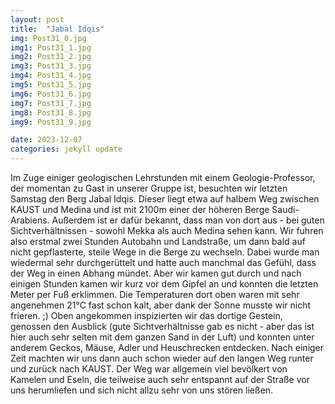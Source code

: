 ```yaml
---
layout: post
title:  "Jabal Idqis"
img: Post31_0.jpg
img1: Post31_1.jpg
img2: Post31_2.jpg
img3: Post31_3.jpg
img4: Post31_4.jpg
img5: Post31_5.jpg
img6: Post31_6.jpg
img7: Post31_7.jpg
img8: Post31_8.jpg
img9: Post31_9.jpg

date: 2023-12-07
categories: jekyll update
---
```


Im Zuge einiger geologischen Lehrstunden mit einem Geologie-Professor, der momentan zu Gast in unserer Gruppe ist, besuchten wir letzten Samstag den Berg Jabal Idqis. 
Dieser liegt etwa auf halbem Weg zwischen KAUST und Medina und ist mit 2100m einer der höheren Berge Saudi-Arabiens. Außerdem ist er dafür bekannt, dass man von dort aus - bei guten Sichtverhältnissen - sowohl Mekka als auch Medina sehen kann. 
Wir fuhren also erstmal zwei Stunden Autobahn und Landstraße, um dann bald auf nicht gepflasterte, steile Wege in die Berge zu wechseln. Dabei wurde man wiedermal sehr durchgerüttelt und hatte auch manchmal das Gefühl, dass der Weg in einen Abhang mündet. Aber wir kamen gut durch und nach einigen Stunden kamen wir kurz vor dem Gipfel an und konnten die letzten Meter per Fuß erklimmen. Die Temperaturen dort oben waren mit sehr angenehmen 21°C fast schon kalt, aber dank der Sonne musste wir nicht frieren. ;)
Oben angekommen inspizierten wir das dortige Gestein, genossen den Ausblick (gute Sichtverhältnisse gab es nicht - aber das ist hier auch sehr selten mit dem ganzen Sand in der Luft) und konnten unter anderem Geckos, Mäuse, Adler und Heuschrecken entdecken. 
Nach einiger Zeit machten wir uns dann auch schon wieder auf den langen Weg runter und zurück nach KAUST. 
Der Weg war allgemein viel bevölkert von Kamelen und Eseln, die teilweise auch sehr entspannt auf der Straße vor uns herumliefen und sich nicht allzu sehr von uns stören ließen. 
